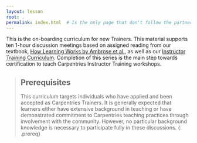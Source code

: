 ```yaml
---
layout: lesson
root: .
permalink: index.html  # Is the only page that don't follow the partner /:path/index.html
---
```

This is the on-boarding curriculum for new Trainers. This material supports ten 1-hour discussion meetings based on assigned reading from our textbook, [How Learning Works by Ambrose et al.](http://www.worldcat.org/title/how-learning-works-seven-research-based-principles-for-smart-teaching/oclc/468969206), as well as our [Instructor Training Curriculum](https://carpentries.github.io/instructor-training/). Completion of this series is the main step towards certification to teach Carpentries Instructor Training workshops.

> ## Prerequisites
>
> This curriculum targets individuals who have applied and been accepted as Carpentries Trainers. It is generally expected that learners either have extensive background in teaching or have demonstrated commitment to Carpentries teaching practices through involvement with the community. However, no particular background knowledge is necessary to participate fully in these discussions.
{: .prereq}
